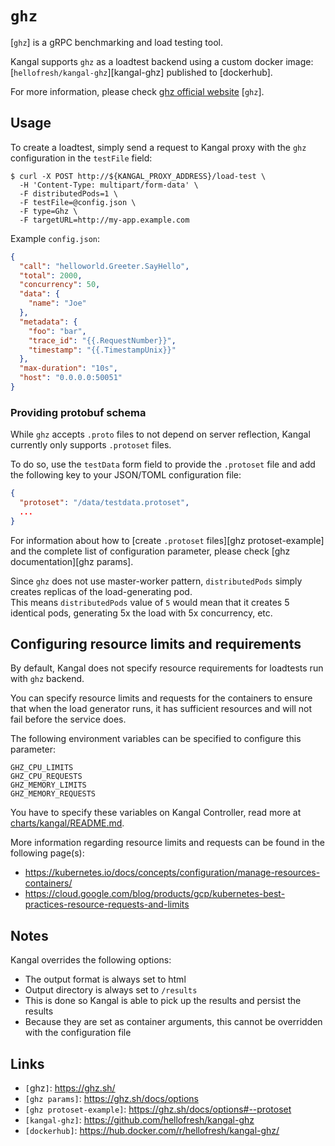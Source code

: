 # `ghz`

[`ghz`] is a gRPC benchmarking and load testing tool.  

Kangal supports `ghz` as a loadtest backend using a custom docker image: [`hellofresh/kangal-ghz`][kangal-ghz] published to [dockerhub].

For more information, please check [ghz official website](https://ghz.sh/) [`ghz`].

## Usage
To create a loadtest, simply send a request to Kangal proxy with the `ghz` configuration in the `testFile` field:

```shell
$ curl -X POST http://${KANGAL_PROXY_ADDRESS}/load-test \
  -H 'Content-Type: multipart/form-data' \
  -F distributedPods=1 \
  -F testFile=@config.json \
  -F type=Ghz \
  -F targetURL=http://my-app.example.com
```

Example `config.json`:

```json
{
  "call": "helloworld.Greeter.SayHello",
  "total": 2000,
  "concurrency": 50,
  "data": {
    "name": "Joe"
  },
  "metadata": {
    "foo": "bar",
    "trace_id": "{{.RequestNumber}}",
    "timestamp": "{{.TimestampUnix}}"
  },
  "max-duration": "10s",
  "host": "0.0.0.0:50051"
}
```

### Providing protobuf schema

While `ghz` accepts `.proto` files to not depend on server reflection, Kangal currently only supports `.protoset` files.

To do so, use the `testData` form field to provide the `.protoset` file and add the following key to your JSON/TOML configuration file:

```json
{
  "protoset": "/data/testdata.protoset",
  ...
}
```

For information about how to [create `.protoset` files][ghz protoset-example] and the complete list of configuration parameter, please check [ghz documentation][ghz params].

Since `ghz` does not use master-worker pattern, `distributedPods` simply creates replicas of the load-generating pod.  
This means `distributedPods` value of `5` would mean that it creates 5 identical pods, generating 5x the load with 5x concurrency, etc.


## Configuring resource limits and requirements
By default, Kangal does not specify resource requirements for loadtests run with `ghz` backend.

You can specify resource limits and requests for the containers to ensure that when the load generator runs, it has sufficient resources and will not fail before the service does.

The following environment variables can be specified to configure this parameter:

```
GHZ_CPU_LIMITS
GHZ_CPU_REQUESTS
GHZ_MEMORY_LIMITS
GHZ_MEMORY_REQUESTS
```

You have to specify these variables on Kangal Controller, read more at [charts/kangal/README.md](/charts/kangal/README.md#kangal-controller-ghz-specific).

More information regarding resource limits and requests can be found in the following page(s):
- https://kubernetes.io/docs/concepts/configuration/manage-resources-containers/
- https://cloud.google.com/blog/products/gcp/kubernetes-best-practices-resource-requests-and-limits


## Notes
Kangal overrides the following options:

- The output format is always set to html
- Output directory is always set to `/results`
- This is done so Kangal is able to pick up the results and persist the results
- Because they are set as container arguments, this cannot be overridden with the configuration file

## Links

- `[`ghz`]`: https://ghz.sh/
- `[ghz params]`: https://ghz.sh/docs/options
- `[ghz protoset-example]`: https://ghz.sh/docs/options#--protoset
- `[kangal-ghz]`: https://github.com/hellofresh/kangal-ghz
- `[dockerhub]`: https://hub.docker.com/r/hellofresh/kangal-ghz/
